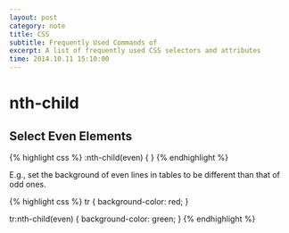 ```yaml
---
layout: post
category: note
title: CSS
subtitle: Frequently Used Commands of
excerpt: A list of frequently used CSS selectors and attributes
time: 2014.10.11 15:10:00
---
```


# nth-child

## Select Even Elements

{% highlight css %}
:nth-child(even) {
}
{% endhighlight %}

E.g., set the background of even lines in tables to be different than that of odd ones.

{% highlight css %}
tr {
    background-color: red;
}

tr:nth-child(even) {
    background-color: green;
}
{% endhighlight %}

